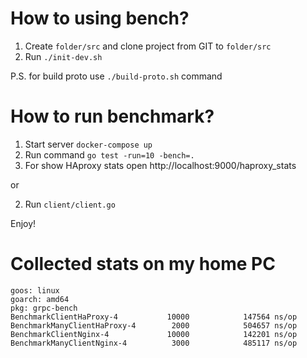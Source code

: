 How to using bench?
===================
1. Create `folder/src` and clone project from GIT to `folder/src`
2. Run `./init-dev.sh`

P.S. for build proto use `./build-proto.sh` command

How to run benchmark?
=====================
1. Start server `docker-compose up`
2. Run command `go test -run=10 -bench=.`
3. For show HAproxy stats open http://localhost:9000/haproxy_stats

or

2. Run `client/client.go`

Enjoy!   

Collected stats on my home PC
=============================
```
goos: linux
goarch: amd64
pkg: grpc-bench
BenchmarkClientHaProxy-4           10000            147564 ns/op
BenchmarkManyClientHaProxy-4        2000            504657 ns/op
BenchmarkClientNginx-4             10000            142201 ns/op
BenchmarkManyClientNginx-4          3000            485117 ns/op
```